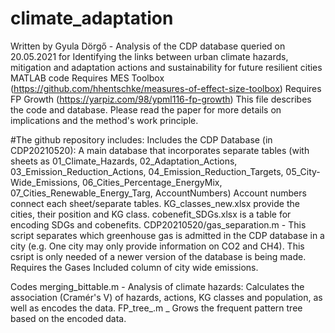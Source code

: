 # climate_adaptation
Written by Gyula Dörgő - Analysis of the CDP database queried on 20.05.2021 for Identifying the links between urban
climate hazards, mitigation and adaptation actions and
sustainability for future resilient cities
MATLAB code
Requires MES Toolbox (https://github.com/hhentschke/measures-of-effect-size-toolbox)
Requires FP Growth (https://yarpiz.com/98/ypml116-fp-growth)
This file describes the code and database. Please read the paper for more details on implications and the method's work principle.
 
#The github repository includes:
Includes the CDP Database (in CDP20210520): 
A main database that incorporates separate tables (with sheets as 01_Climate_Hazards, 02_Adaptation_Actions, 03_Emission_Reduction_Actions, 04_Emission_Reduction_Targets, 05_City-Wide_Emissions, 06_Cities_Percentage_EnergyMix, 07_Cities_Renewable_Energy_Targ, AccountNumbers)
Account numbers connect each sheet/separate tables.
KG_classes_new.xlsx provide the cities, their position and KG class. cobenefit_SDGs.xlsx is a table for encoding SDGs and cobenefits.
CDP20210520/gas_separation.m - This script separates which greenhouse gas is admitted in the CDP database in a city (e.g. One city may only provide information on CO2 and CH4). This csript is only needed of a newer version of the database is being made. Requires the Gases Included column of city wide emissions.

Codes
merging_bittable.m - Analysis of climate hazards: Calculates the association (Cramér's V) of hazards, actions, KG classes and population, as well as encodes the data.
FP_tree_.m _ Grows the frequent pattern tree based on the encoded data.
